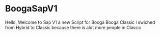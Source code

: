 # BoogaSapV1

Hello, Welcome to Sap V1 a new Script for Booga Booga Classic I swiched from Hybrid to Classic because there is alot more people in Classic
